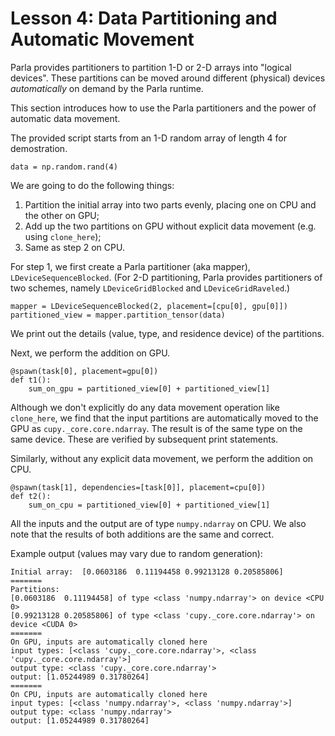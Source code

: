 # Lesson 4: Data Partitioning and Automatic Movement

Parla provides partitioners to partition 1-D or 2-D arrays into "logical devices". These partitions can be moved around different (physical) devices *automatically* on demand by the Parla runtime.

This section introduces how to use the Parla partitioners and the power of automatic data movement.

The provided script starts from an 1-D random array of length 4 for demostration.
```
data = np.random.rand(4)
```
We are going to do the following things:
1. Partition the initial array into two parts evenly, placing one on CPU and the other on GPU;
2. Add up the two partitions on GPU without explicit data movement (e.g. using `clone_here`);
3. Same as step 2 on CPU.

For step 1, we first create a Parla partitioner (aka mapper), `LDeviceSequenceBlocked`. (For 2-D partitioning, Parla provides partitioners of two schemes, namely `LDeviceGridBlocked` and `LDeviceGridRaveled`.)
```
mapper = LDeviceSequenceBlocked(2, placement=[cpu[0], gpu[0]])
partitioned_view = mapper.partition_tensor(data)
```
We print out the details (value, type, and residence device) of the partitions.

Next, we perform the addition on GPU.
```
@spawn(task[0], placement=gpu[0])
def t1():
    sum_on_gpu = partitioned_view[0] + partitioned_view[1]
```
Although we don't explicitly do any data movement operation like `clone_here`, we find that the input partitions are automatically moved to the GPU as `cupy._core.core.ndarray`. The result is of the same type on the same device. These are verified by subsequent print statements.

Similarly, without any explicit data movement, we perform the addition on CPU.
```
@spawn(task[1], dependencies=[task[0]], placement=cpu[0])
def t2():
    sum_on_cpu = partitioned_view[0] + partitioned_view[1]
```
All the inputs and the output are of type `numpy.ndarray` on CPU. We also note that the results of both additions are the same and correct.

Example output (values may vary due to random generation):
```
Initial array:  [0.0603186  0.11194458 0.99213128 0.20585806]
=======
Partitions:
[0.0603186  0.11194458] of type <class 'numpy.ndarray'> on device <CPU 0>
[0.99213128 0.20585806] of type <class 'cupy._core.core.ndarray'> on device <CUDA 0>
=======
On GPU, inputs are automatically cloned here
input types: [<class 'cupy._core.core.ndarray'>, <class 'cupy._core.core.ndarray'>]
output type: <class 'cupy._core.core.ndarray'>
output: [1.05244989 0.31780264]
=======
On CPU, inputs are automatically cloned here
input types: [<class 'numpy.ndarray'>, <class 'numpy.ndarray'>]
output type: <class 'numpy.ndarray'>
output: [1.05244989 0.31780264]
```
